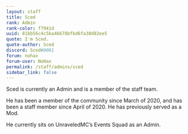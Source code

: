 ```yaml
---
layout: staff
title: Sced
rank: Admin
rank-color: f7941d
uuid: 81bb56c4c5ba46678bfbd6fa30d82ee5
quote: I'm Sced.
quote-author: Sced
discord: Sced#0001
forum: nohax
forum-user: NoHax
permalink: /staff/admins/sced
sidebar_link: false
---
```


Sced is currently an Admin and is a member of the staff team. 

He has been a member of the community since March of 2020, and has been a staff member since April of 2020. He has previously served as a Mod.

He currently sits on UnraveledMC’s Events Squad as an Admin.
